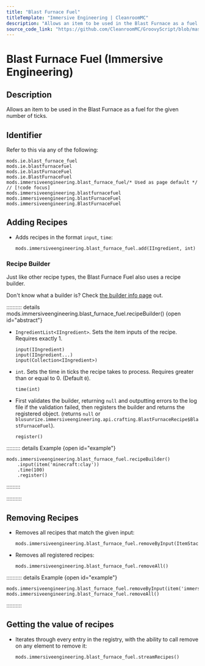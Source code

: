 ```yaml
---
title: "Blast Furnace Fuel"
titleTemplate: "Immersive Engineering | CleanroomMC"
description: "Allows an item to be used in the Blast Furnace as a fuel for the given number of ticks."
source_code_link: "https://github.com/CleanroomMC/GroovyScript/blob/master/src/main/java/com/cleanroommc/groovyscript/compat/mods/immersiveengineering/BlastFurnaceFuel.java"
---
```


# Blast Furnace Fuel (Immersive Engineering)

## Description

Allows an item to be used in the Blast Furnace as a fuel for the given number of ticks.

## Identifier

Refer to this via any of the following:

```groovy:no-line-numbers {5}
mods.ie.blast_furnace_fuel
mods.ie.blastfurnacefuel
mods.ie.blastFurnaceFuel
mods.ie.BlastFurnaceFuel
mods.immersiveengineering.blast_furnace_fuel/* Used as page default */ // [!code focus]
mods.immersiveengineering.blastfurnacefuel
mods.immersiveengineering.blastFurnaceFuel
mods.immersiveengineering.BlastFurnaceFuel
```


## Adding Recipes

- Adds recipes in the format `input`, `time`:

    ```groovy:no-line-numbers
    mods.immersiveengineering.blast_furnace_fuel.add(IIngredient, int)
    ```


### Recipe Builder

Just like other recipe types, the Blast Furnace Fuel also uses a recipe builder.

Don't know what a builder is? Check [the builder info page](../../introduction/builder.md) out.

:::::::::: details mods.immersiveengineering.blast_furnace_fuel.recipeBuilder() {open id="abstract"}
- `IngredientList<IIngredient>`. Sets the item inputs of the recipe. Requires exactly 1.

    ```groovy:no-line-numbers
    input(IIngredient)
    input(IIngredient...)
    input(Collection<IIngredient>)
    ```

- `int`. Sets the time in ticks the recipe takes to process. Requires greater than or equal to 0. (Default `0`).

    ```groovy:no-line-numbers
    time(int)
    ```

- First validates the builder, returning `null` and outputting errors to the log file if the validation failed, then registers the builder and returns the registered object. (returns `null` or `blusunrize.immersiveengineering.api.crafting.BlastFurnaceRecipe$BlastFurnaceFuel`).

    ```groovy:no-line-numbers
    register()
    ```

::::::::: details Example {open id="example"}
```groovy:no-line-numbers
mods.immersiveengineering.blast_furnace_fuel.recipeBuilder()
    .input(item('minecraft:clay'))
    .time(100)
    .register()
```

:::::::::

::::::::::

## Removing Recipes

- Removes all recipes that match the given input:

    ```groovy:no-line-numbers
    mods.immersiveengineering.blast_furnace_fuel.removeByInput(ItemStack)
    ```

- Removes all registered recipes:

    ```groovy:no-line-numbers
    mods.immersiveengineering.blast_furnace_fuel.removeAll()
    ```

:::::::::: details Example {open id="example"}
```groovy:no-line-numbers
mods.immersiveengineering.blast_furnace_fuel.removeByInput(item('immersiveengineering:material:6'))
mods.immersiveengineering.blast_furnace_fuel.removeAll()
```

::::::::::

## Getting the value of recipes

- Iterates through every entry in the registry, with the ability to call remove on any element to remove it:

    ```groovy:no-line-numbers
    mods.immersiveengineering.blast_furnace_fuel.streamRecipes()
    ```
